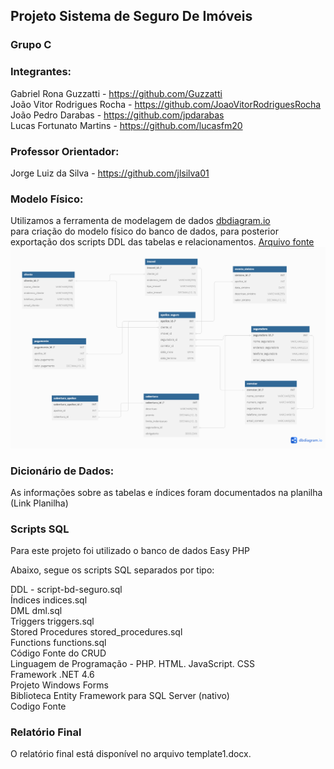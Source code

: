 ## Projeto Sistema de Seguro De Imóveis

### Grupo C

### Integrantes:
Gabriel Rona Guzzatti - https://github.com/Guzzatti <br>
João Vitor Rodrigues Rocha - https://github.com/JoaoVitorRodriguesRocha <br>
João Pedro Darabas - https://github.com/jpdarabas <br>
Lucas Fortunato Martins - https://github.com/lucasfm20 <br>

### Professor Orientador:
Jorge Luiz da Silva - https://github.com/jlsilva01

### Modelo Físico:
Utilizamos a ferramenta de modelagem de dados <a href="https://dbdiagram.io/">dbdiagram.io</a> <br/> para criação do modelo físico do banco de dados, para posterior exportação dos scripts DDL das tabelas e relacionamentos.
<a href="https://dbdiagram.io/d/imoveis-satc-655b579f3be149578759b62a">Arquivo fonte</a> <br>
<img src="https://github.com/Guzzatti/seguro-imoveis-satc-2023/blob/main/Imagens/DBML%20BD2.png"> <br>
  
### Dicionário de Dados:
As informações sobre as tabelas e índices foram documentados na planilha (Link Planilha)

### Scripts SQL
Para este projeto foi utilizado o banco de dados Easy PHP

Abaixo, segue os scripts SQL separados por tipo:

DDL - script-bd-seguro.sql <br>
Índices indices.sql <br>
DML dml.sql <br>
Triggers triggers.sql <br>
Stored Procedures stored_procedures.sql <br>
Functions functions.sql <br>
Código Fonte do CRUD <br>
Linguagem de Programação - PHP. HTML. JavaScript. CSS <br>
Framework .NET 4.6 <br>
Projeto Windows Forms <br>
Biblioteca Entity Framework para SQL Server (nativo) <br>
Codigo Fonte <br>

### Relatório Final
O relatório final está disponível no arquivo template1.docx.
